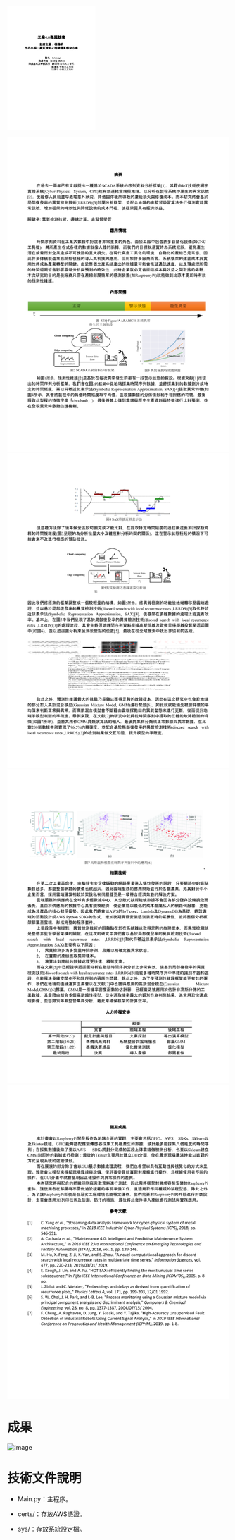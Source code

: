 <img src="https://github.com/CHENntust/2019-International-Industry4-Contest/blob/master/img/page1.png" width="200" height="282"/>

![image](https://github.com/CHENntust/2019-International-Industry4-Contest/blob/master/img/page2.png)
![image](https://github.com/CHENntust/2019-International-Industry4-Contest/blob/master/img/page3.png)
![image](https://github.com/CHENntust/2019-International-Industry4-Contest/blob/master/img/page4.png)
![image](https://github.com/CHENntust/2019-International-Industry4-Contest/blob/master/img/page5.png)

# 成果
![image](https://github.com/CHENntust/2019-International-Industry4-Contest/blob/master/img/工業4.0海報-三十一版.png)

# 技術文件說明

*    Main.py：主程序。

*    certs/：存放AWS憑證。

*    sys/：存放系統設定檔。

